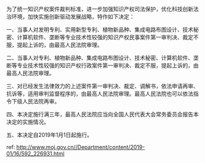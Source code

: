 为了统一知识产权案件裁判标准，进一步加强知识产权司法保护，优化科技创新法治环境，加快实施创新驱动发展战略，特作如下决定：

一、当事人对发明专利、实用新型专利、植物新品种、集成电路布图设计、技术秘密、计算机软件、垄断等专业技术性较强的知识产权民事案件第一审判决、裁定不服，提起上诉的，由最高人民法院审理。

二、当事人对专利、植物新品种、集成电路布图设计、技术秘密、计算机软件、垄断等专业技术性较强的知识产权行政案件第一审判决、裁定不服，提起上诉的，由最高人民法院审理。

三、对已经发生法律效力的上述案件第一审判决、裁定、调解书，依法申请再审、抗诉等，适用审判监督程序的，由最高人民法院审理。最高人民法院也可以依法指令下级人民法院再审。

四、本决定施行满三年，最高人民法院应当向全国人民代表大会常务委员会报告本决定的实施情况。

五、本决定自2019年1月1日起施行。

 ref: <http://www.moj.gov.cn//Department/content/2019-01/16/592_226931.html>